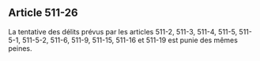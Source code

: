 Article 511-26
----
La tentative des délits prévus par les articles 511-2, 511-3, 511-4, 511-5,
511-5-1, 511-5-2, 511-6, 511-9, 511-15, 511-16 et 511-19 est punie des mêmes
peines.
